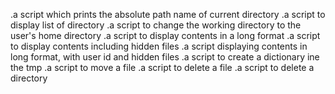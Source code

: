 .a script which prints the absolute path name of current directory
.a script to display list of directory
.a script to change the working directory to the user's home directory 
.a script to display contents in a long format
.a script to display contents including hidden files
.a script displaying contents in long format, with user id and hidden files
.a script to create a dictionary ine the tmp
.a script to move a file
.a script to delete a file
.a script to delete a directory
